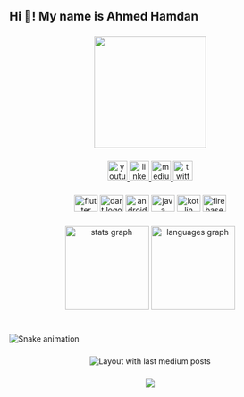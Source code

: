 <h2 align="left">Hi 👋! My name is Ahmed Hamdan</h2>

###

<div align="center">
  <img height="200" src="https://scontent-bcn1-1.xx.fbcdn.net/v/t1.6435-9/48423707_1796519883793703_5553247037027254272_n.jpg?_nc_cat=101&ccb=1-7&_nc_sid=09cbfe&_nc_ohc=3pnknR4i4wsAX_0Zwha&_nc_ht=scontent-bcn1-1.xx&oh=00_AfCNEzJZX9lq1yKjsQ1X5nFoHXp-hxODMvfgatKiHdgs-A&oe=63DBD271"  />
</div>

###

<div align="center">
  <a href="https://www.youtube.com/channel/UClTPlSkVFClXRLECdq7iH6w" target="_blank">
    <img src="https://img.shields.io/static/v1?message=Youtube&logo=youtube&label=&color=FF0000&logoColor=white&labelColor=&style=for-the-badge" height="35" alt="youtube logo"  />
  </a>
  <a href="https://www.linkedin.com/in/ahmed-hamdan/" target="_blank">
    <img src="https://img.shields.io/static/v1?message=LinkedIn&logo=linkedin&label=&color=0077B5&logoColor=white&labelColor=&style=for-the-badge" height="35" alt="linkedin logo"  />
  </a>
  <a href="https://medium.com/@AhmedJAHamdan" target="_blank">
    <img src="https://img.shields.io/static/v1?message=Medium&logo=medium&label=&color=12100E&logoColor=white&labelColor=&style=for-the-badge" height="35" alt="medium logo"  />
  </a>
  <a href="https://twitter.com/AhmedJHamdan" target="_blank">
    <img src="https://img.shields.io/static/v1?message=Twitter&logo=twitter&label=&color=1DA1F2&logoColor=white&labelColor=&style=for-the-badge" height="35" alt="twitter logo"  />
  </a>
</div>

###

<div align="center">
  <img src="https://cdn.jsdelivr.net/gh/devicons/devicon/icons/flutter/flutter-original.svg" height="30" width="42" alt="flutter logo"  />
  <img src="https://cdn.jsdelivr.net/gh/devicons/devicon/icons/dart/dart-original.svg" height="30" width="42" alt="dart logo"  />
  <img src="https://cdn.jsdelivr.net/gh/devicons/devicon/icons/android/android-original.svg" height="30" width="42" alt="android logo"  />
  <img src="https://cdn.jsdelivr.net/gh/devicons/devicon/icons/java/java-original.svg" height="30" width="42" alt="java logo"  />
  <img src="https://cdn.jsdelivr.net/gh/devicons/devicon/icons/kotlin/kotlin-original.svg" height="30" width="42" alt="kotlin logo"  />
  <img src="https://cdn.jsdelivr.net/gh/devicons/devicon/icons/firebase/firebase-plain.svg" height="30" width="42" alt="firebase logo"  />
</div>

###

<div align="center">
  <img src="https://github-readme-stats.vercel.app/api?hide_title=false&hide_rank=false&show_icons=true&include_all_commits=true&count_private=true&disable_animations=false&theme=highcontrast&locale=en&hide_border=true&username=ahmedhamdan54" height="150" alt="stats graph"  />
  <img src="https://github-readme-stats.vercel.app/api/top-langs?locale=en&hide_title=false&layout=compact&card_width=320&langs_count=5&theme=highcontrast&hide_border=true&username=ahmedhamdan54" height="150" alt="languages graph"  />
</div>

###

<br clear="both">

<img src="https://raw.githubusercontent.com/ahmedhamdan54/ahmedhamdan54/blob/output/snake.svg" alt="Snake animation" />

###

<div align="center">
  <img src="https://github-read-medium-git-main.pahlevikun.vercel.app/latest?limit=4&username=@AhmedJAHamdan&theme=highcontrast" alt="Layout with last medium posts"  />
</div>

###

<div align="center">
  <img src="https://profile-counter.glitch.me/ahmedhamdan54/count.svg?"  />
</div>

###
